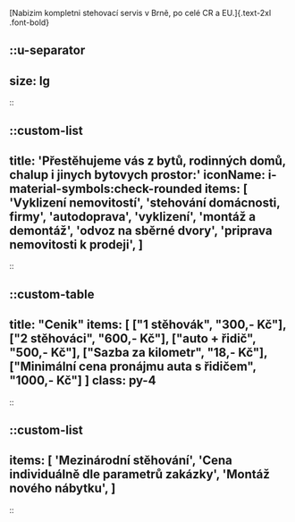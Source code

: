 [Nabizim kompletni stehovací servis v Brnẽ, po celé CR a EU.]{.text-2xl .font-bold}

::u-separator
---
size: lg
---
::

::custom-list
---
title: 'Přestěhujeme vás z bytů, rodinných domů, chalup i jinych bytovych prostor:'
iconName: i-material-symbols:check-rounded
items: [
    'Vyklizení nemovitostí',
    'stehování domácnosti, firmy',
    'autodoprava',
    'vyklizení',
    'montáž a demontáž',
    'odvoz na sběrné dvory',
    'priprava nemovitosti k prodeji',
]
---
::

::custom-table
---
title: "Cenik"
items: [
    ["1 stěhovák", "300,- Kč"],
    ["2 stěhováci", "600,- Kč"],
    ["auto + řidič", "500,- Kč"],
    ["Sazba za kilometr", "18,- Kč"],
    ["Minimální cena pronájmu auta s řidičem", "1000,- Kč"]
]
class: py-4
---
::

::custom-list
---
items: [
    'Mezinárodní stěhování',
    'Cena individuálně dle parametrů zakázky',
    'Montáž nového nábytku',
]
---
::
